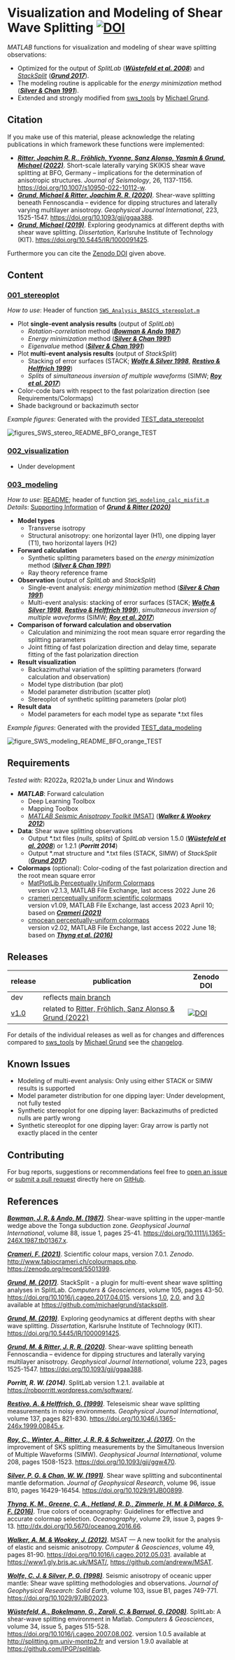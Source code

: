 # Visualization and Modeling of Shear Wave Splitting [![DOI](https://zenodo.org/badge/DOI/10.5281/zenodo.7213157.svg)](https://doi.org/10.5281/zenodo.7213157)

_MATLAB_ functions for visualization and modeling of shear wave splitting observations:
- Optimized for the output of _SplitLab_ ([**_Wüstefeld et al. 2008_**](https://doi.org/10.1016/j.cageo.2007.08.002)) and [_StackSplit_](https://github.com/michaelgrund/stacksplit) ([**_Grund 2017_**](https://doi.org/10.1016/j.cageo.2017.04.015)).
- The modeling routine is applicable for the _energy minimization_ method ([**_Silver & Chan 1991_**](https://doi.org/10.1029/91JB00899)).
- Extended and strongly modified from [sws_tools](https://github.com/michaelgrund/sws_tools) by [Michael Grund](https://github.com/michaelgrund).


## Citation

If you make use of this material, please acknowledge the relating publications in which framework these functions were implemented:
- [**_Ritter, Joachim R. R., Fröhlich, Yvonne, Sanz Alonso, Yasmin & Grund, Michael (2022)_**](https://doi.org/10.1007/s10950-022-10112-w). Short-scale laterally varying SK(K)S shear wave splitting at BFO, Germany – implications for the determination of anisotropic structures. *Journal of Seismology*, 26, 1137-1156. https://doi.org/10.1007/s10950-022-10112-w.
- [**_Grund, Michael & Ritter, Joachim R. R. (2020)_**](https://doi.org/10.1093/gji/ggaa388). Shear-wave splitting beneath Fennoscandia – evidence for dipping structures and laterally varying multilayer anisotropy. *Geophysical Journal International*, 223, 1525-1547. https://doi.org/10.1093/gji/ggaa388.
- [**_Grund, Michael (2019)_**](https://doi.org/10.5445/IR/1000091425). Exploring geodynamics at different depths with shear wave splitting. *Dissertation*, Karlsruhe Institute of Technology (KIT). https://doi.org/10.5445/IR/1000091425.

Furthermore you can cite the [Zenodo DOI](https://doi.org/10.5281/zenodo.7213157) given above.


## Content

### **[001_stereoplot](https://github.com/yvonnefroehlich/sws-visualization-and-modeling/tree/main/001_stereoplot)**

 _How to use_: Header of function [`SWS_Analysis_BASICS_stereoplot.m`](https://github.com/yvonnefroehlich/sws-visualization-and-modeling/blob/main/001_stereoplot/SWS_Analysis_BASICS_stereoplot.m)

- Plot **single-event analysis results** (output of _SplitLab_)
  - _Rotation-correlation_ method ([**_Bowman & Ando 1987_**]( https://doi.org/10.1111/j.1365-246X.1987.tb01367.x.))
  - _Energy minimization_ method ([**_Silver & Chan 1991_**](https://doi.org/10.1029/91JB00899))
  - _Eigenvalue_ method ([**_Silver & Chan 1991_**](https://doi.org/10.1029/91JB00899))
- Plot **multi-event analysis results** (output of _StackSplit_)
  - Stacking of error surfaces (STACK; [**_Wolfe & Silver 1998_**](https://doi.org/10.1029/97JB02023), [**_Restivo & Helffrich 1999_**](https://doi.org/10.1046/j.1365-246x.1999.00845.x))
  - _Splits_ of _simultaneous inversion of multiple waveforms_ (SIMW; [**_Roy et al. 2017_**](https://doi.org/10.1029/91JB00899))
- Color-code bars with respect to the fast polarization direction (see Requirements/Colormaps)
- Shade background or backazimuth sector

_Example figures_: Generated with the provided [TEST_data_stereoplot](https://github.com/yvonnefroehlich/sws-visualization-and-modeling/tree/main/001_stereoplot/TEST_data_stereoplot)

![figures_SWS_stereo_README_BFO_orange_TEST](https://user-images.githubusercontent.com/94163266/191190219-8570c195-045f-4ad2-9c57-79e140f8e11d.png)

### **[002_visualization](https://github.com/yvonnefroehlich/sws-visualization-and-modeling/tree/main/002_visualization)**

- Under development

<!---
_How to use_:

- xxx
- xxx

_Example figures_: Generated with the provided [Test_data_visualization]()
-->

### **[003_modeling](https://github.com/yvonnefroehlich/sws-visualization-and-modeling/tree/main/003_modeling)**

_How to use_: [README](https://github.com/yvonnefroehlich/sws-visualization-and-modeling/blob/main/003_modeling/README.md); header of function [`SWS_modeling_calc_misfit.m`](https://github.com/yvonnefroehlich/sws-visualization-and-modeling/blob/main/003_modeling/SWS_modeling_calc_misfit.m)\
_Details_: [Supporting Information](https://academic.oup.com/gji/article/223/3/1525/5893297#supplementary-data) of [**_Grund & Ritter (2020)_**](https://doi.org/10.1093/gji/ggaa388)

- **Model types**
  - Transverse isotropy
  - Structural anisotropy: one horizontal layer (H1), one dipping layer (T1), two horizontal layers (H2)
- **Forward calculation**
  - Synthetic splitting parameters based on the _energy minimization_ method ([**_Silver & Chan 1991_**](https://doi.org/10.1029/91JB00899))
  - Ray theory reference frame
- **Observation** (output of _SplitLab_ and _StackSplit_)
  - Single-event analysis: _energy minimization_ method ([**_Silver & Chan 1991_**](https://doi.org/10.1029/91JB00899))
  - Multi-event analysis:
    stacking of error surfaces (STACK; [**_Wolfe & Silver 1998_**](https://doi.org/10.1029/97JB02023), [**_Restivo & Helffrich 1999_**](https://doi.org/10.1046/j.1365-246x.1999.00845.x)),
    _simultaneous inversion of multiple waveforms_ (SIMW; [**_Roy et al. 2017_**](https://doi.org/10.1029/91JB00899))
- **Comparison of forward calculation and observation**
  - Calculation and minimizing the root mean square error regarding the splitting parameters
  - Joint fitting of fast polarization direction and delay time, separate fitting of the fast polarization direction
- **Result visualization**
  - Backazimuthal variation of the splitting parameters (forward calculation and observation)
  - Model type distribution (bar plot)
  - Model parameter distribution (scatter plot)
  - Stereoplot of synthetic splitting parameters (polar plot)
- **Result data**
  - Model parameters for each model type as separate *.txt files

_Example figures_: Generated with the provided [TEST_data_modeling](https://github.com/yvonnefroehlich/sws-visualization-and-modeling/tree/main/003_modeling/TEST_data_modeling)

![figure_SWS_modeling_README_BFO_orange_TEST](https://user-images.githubusercontent.com/94163266/183926434-f510331c-0ded-4fb9-9867-b30727568432.png)


## Requirements

_Tested with_: R2022a, R2021a,b under Linux and Windows

- **_MATLAB_**: Forward calculation
  - Deep Learning Toolbox
  - Mapping Toolbox
  - [_MATLAB Seismic Anisotropy Toolkit_ (MSAT)](https://www1.gly.bris.ac.uk/MSAT/) ([**_Walker & Wookey 2012_**](https://doi.org/10.1016/j.cageo.2012.05.031))
- **Data**: Shear wave splitting observations
  - Output *.txt files (_nulls_, _splits_) of _SplitLab_ version 1.5.0 ([**_Wüstefeld et al. 2008_**](https://doi.org/10.1016/j.cageo.2007.08.002)) or 1.2.1 (**_Porritt 2014_**)
  - Output *.mat structure and *.txt files (STACK, SIMW) of _StackSplit_ ([**_Grund 2017_**](https://doi.org/10.1016/j.cageo.2017.04.015))
- **Colormaps** (optional): Color-coding of the fast polarization direction and the root mean square error
  - [MatPlotLib Perceptually Uniform Colormaps](https://de.mathworks.com/matlabcentral/fileexchange/62729-matplotlib-perceptually-uniform-colormaps)\
    version v2.1.3, MATLAB File Exchange, last access 2022 June 26
  - [crameri perceptually uniform scientific colormaps](https://de.mathworks.com/matlabcentral/fileexchange/68546-crameri-perceptually-uniform-scientific-colormaps)\
    version v1.09, MATLAB File Exchange, last access 2023 April 10; based on [**_Crameri (2021)_**](https://zenodo.org/record/5501399)
  - [cmocean perceptually-uniform colormaps](https://de.mathworks.com/matlabcentral/fileexchange/57773-cmocean-perceptually-uniform-colormaps)\
    version v2.02, MATLAB File Exchange, last access 2022 June 18; based on [**_Thyng et al. (2016)_**](http://dx.doi.org/10.5670/oceanog.2016.66)


## Releases

|release|publication|Zenodo DOI|
|---|---|---|
|dev |reflects [main branch](https://github.com/yvonnefroehlich/sws-visualization-and-modeling/tree/main)| |
|[v1.0](https://github.com/yvonnefroehlich/sws-visualization-and-modeling/releases/tag/v1.0)|related to [Ritter, Fröhlich, Sanz Alonso & Grund (2022)](https://doi.org/10.1007/s10950-022-10112-w)|[![DOI](https://zenodo.org/badge/DOI/10.5281/zenodo.7213157.svg)](https://doi.org/10.5281/zenodo.7213157)|

For details of the individual releases as well as for changes and differences compared to [sws_tools](https://github.com/michaelgrund/sws_tools) by [Michael Grund](https://github.com/michaelgrund) see the [changelog](https://github.com/yvonnefroehlich/sws-visualization-and-modeling/blob/main/changelog.md).


## Known Issues

- Modeling of multi-event analysis: Only using either STACK or SIMW results is supported
- Model parameter distribution for one dipping layer: Under development, not fully tested
- Synthetic stereoplot for one dipping layer: Backazimuths of predicted nulls are partly wrong
- Synthetic stereoplot for one dipping layer: Gray arrow is partly not exactly placed in the center


## Contributing

For bug reports, suggestions or recommendations feel free to [open an issue](https://github.com/yvonnefroehlich/sws-visualization-and-modeling/issues) or [submit a pull request](https://github.com/yvonnefroehlich/sws-visualization-and-modeling/pulls) directly here on [GitHub](https://github.com/yvonnefroehlich/sws-visualization-and-modeling/tree/main).


## References

[**_Bowman, J. R. & Ando, M. (1987)_**](https://doi.org/10.1111/j.1365-246X.1987.tb01367.x).
Shear-wave splitting in the upper-mantle wedge above the Tonga subduction zone.
*Geophysical Journal International*, volume 88, issue 1, pages 25-41.
https://doi.org/10.1111/j.1365-246X.1987.tb01367.x.

[**_Crameri, F. (2021)_**](https://zenodo.org/record/5501399).
Scientific colour maps, version 7.0.1. *Zenodo*. http://www.fabiocrameri.ch/colourmaps.php. https://zenodo.org/record/5501399.

[**_Grund, M. (2017)_**](https://doi.org/10.1016/j.cageo.2017.04.015).
StackSplit - a plugin for multi-event shear wave splitting analyses in SplitLab.
*Computers & Geosciences*, volume 105, pages 43-50.
https://doi.org/10.1016/j.cageo.2017.04.015.
versions [1.0](https://doi.org/10.5281/zenodo.464385), [2.0](https://doi.org/10.5281/zenodo.7118716), and [3.0](https://doi.org/10.5281/zenodo.5802051)
available at https://github.com/michaelgrund/stacksplit.

[**_Grund, M. (2019)_**](https://doi.org/10.5445/IR/1000091425).
Exploring geodynamics at different depths with shear wave splitting.
*Dissertation*, Karlsruhe Institute of Technology (KIT). https://doi.org/10.5445/IR/1000091425.

[**_Grund, M. & Ritter, J. R. R. (2020)_**](https://doi.org/10.1093/gji/ggaa388).
Shear-wave splitting beneath Fennoscandia – evidence for dipping structures and laterally varying multilayer anisotropy.
*Geophysical Journal International*, volume 223, pages 1525-1547.
https://doi.org/10.1093/gji/ggaa388.

**_Porritt, R. W. (2014)_**. SplitLab version 1.2.1.
available at https://robporritt.wordpress.com/software/.

[**_Restivo, A. & Helffrich, G. (1999)_**](https://doi.org/10.1046/j.1365-246x.1999.00845.x).
Teleseismic shear wave splitting measurements in noisy environments.
*Geophysical Journal International*, volume 137, pages 821-830.
https://doi.org/10.1046/j.1365-246x.1999.00845.x.

[**_Roy, C., Winter, A., Ritter, J. R. R. & Schweitzer, J. (2017)_**](https://doi.org/10.1093/gji/ggw470).
On the improvement of SKS splitting measurements by the Simultaneous Inversion of Multiple Waveforms (SIMW).
*Geophysical Journal International*, volume 208, pages 1508-1523.
https://doi.org/10.1093/gji/ggw470.

[**_Silver, P. G. & Chan, W. W. (1991)_**](https://doi.org/10.1029/91JB00899).
Shear wave splitting and subcontinental mantle deformation.
*Journal of Geophysical Research*, volume 96, issue B10, pages 16429-16454.
https://doi.org/10.1029/91JB00899.

[**_Thyng, K. M., Greene, C. A., Hetland, R. D., Zimmerle, H. M. & DiMarco, S. F. (2016)_**](http://dx.doi.org/10.5670/oceanog.2016.66).
True colors of oceanography: Guidelines for effective and accurate colormap selection.
*Oceanography*, volume 29, issue 3, pages 9-13.
http://dx.doi.org/10.5670/oceanog.2016.66.

[**_Walker, A. M. & Wookey, J. (2012)_**](https://doi.org/10.1016/j.cageo.2012.05.031).
MSAT — A new toolkit for the analysis of elastic and seismic anisotropy.
*Computer & Geosciences*, volume 49, pages 81-90.
https://doi.org/10.1016/j.cageo.2012.05.031.
available at https://www1.gly.bris.ac.uk/MSAT/, https://github.com/andreww/MSAT.

[**_Wolfe, C. J. & Silver, P. G. (1998)_**](https://doi.org/10.1029/97JB02023).
Seismic anisotropy of oceanic upper mantle: Shear wave splitting methodologies and observations.
*Journal of Geophysical Research: Solid Earth*, volume 103, issue B1, pages 749-771.
https://doi.org/10.1029/97JB02023.

[**_Wüstefeld, A., Bokelmann, G., Zaroli, C. & Barruol, G. (2008)_**](https://doi.org/10.1016/j.cageo.2007.08.002).
SplitLab: A shear-wave splitting environment in Matlab.
*Computers & Geosciences*, volume 34, issue 5, pages 515-528.
https://doi.org/10.1016/j.cageo.2007.08.002.
version 1.0.5 available at http://splitting.gm.univ-montp2.fr and version 1.9.0 available at https://github.com/IPGP/splitlab.
